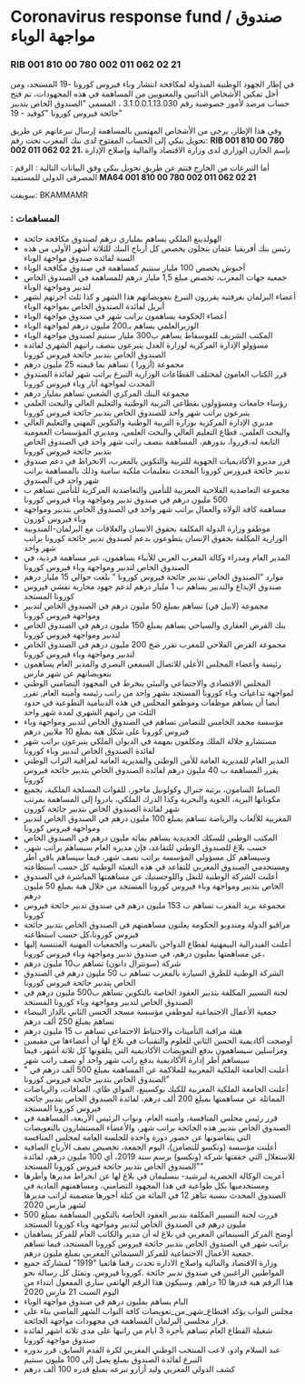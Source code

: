 # Coronavirus response fund / صندوق مواجهة الوباء
### RIB 001 810 00 780 002 011 062 02 21 

في إطار الجهود الوطنية المبذولة لمكافحة انتشار وباء فيروس كورونا -19 المستجد، ومن أجل تمكين الأشخاص الذاتيين والمعنويين من المساهمة في هذه المجهودات، تم فتح حساب مرصد لأمور خصوصية رقم 3.1.0.0.1.13.030 ، المسمى "الصندوق الخاص بتدبير جائحة فيروس كورونا "كوفيد - 19"

وفي هذا الإطار، يرجى من الأشخاص المهتمين بالمساهمة إرسال تبرعاتهم عن طريق تحويل بنكي إلى الحساب المفتوح لدى بنك المغرب تحت رقم: **RIB 001 810 00 780 002 011 062 02 21**، بإسم الخازن الوزاري لدى وزارة الاقتصاد والمالية وإصلاح الإدارة

: أما التبرعات من الخارج فتتم عن طريق تحويل بنكي وفق البيانات التالية 
: الرقم المصرفي الدولي للمستفيد
**MA64 001 810 00 780 002 011 062 02 21**

سويفت: BKAMMAMR


### : المساهمات 
+ الهولدينغ الملكي يساهم بملياري درهم  لصندوق مكافحة جائحة
+ رئيس بنك أفريقيا عثمان بنجلون  يخصص كل أرباح البنك للثلاثة أشهر الأولى من هذه السنة لفائدة صندوق مواجهة الوباء
+ أخنوش يخصص 100 مليار سنتيم كمساهمة في صندوق مكافحة الوباء
+  جمعية جهات المغرب، تخصص مبلغ 1,5 مليار درهم للمساهمة في الصندوق الخاص لتدبير ومواجهة الوباء
+ أعضاء البرلمان بغرفتيه يقررون التبرع بتعويضاتهم هذا الشهر و كذا ثلث أجرتهم لشهر أبريل لفائدة الصندوق الخاص بمواجهة الوباء
+  أعضاء الحكومة يساهمون براتب شهر في صندوق مواجهة الوباء
+ الوزيرالعلمي يساهم بـ200 مليون درهم لمواجهة الوباء
+ المكتب الشريف للفوسفاط يساهم ب300 مليار سنتيم لصندوق مواجهة الوباء
+ مسؤولو الإدارة المركزية لوزارة العدل يتبرعون بنصف راتبهم الشهري لفائدة الصندوق الخاص بتدبير جائحة فيروس كورونا
+ مجموعة (أزورا ) تساهم بما قيمته 25 مليون درهم
+ قرر الكتاب العامون لمختلف القطاعات الوزارية التبرع براتب شهر لفائدة الصندوق المحدث لمواجهة آثار وباء فيروس كورونا
+ مجموعة البنك المركزي الشعبي تساهم بمليار درهم
+ رؤساء جامعات ومسؤولون بقطاعي التربية الوطنية والتعليم العالي والبحث العلمي يتبرعون براتب شهر واحد للصندوق الخاص بتدبير جائحة فيروس كورونا
+ مديري الإدارة المركزية بوزارة التربية الوطنية والتكوين المهني والتعليم العالي والبحث العلمي، قطاع التعليم العالي والبحث العلمي، ومديري المؤسسات العمومية التابعة له،قرروا، بدورهم، المساهمة بنصف راتب شهر واحد في الصندوق الخاص بتدبير جائحة فيروس كورونا
+ قرر مديرو الأكاديميات الجهوية للتربية والتكوين بالمغرب، الانخراط في دعم صندوق تدبير جائحة فيرورس كورونا المحدث بتعليمات ملكية سامية وذلك بالمساهمة براتب شهر واحد في الصندوق
+ مجموعة التعاضدية الفلاحية المغربية للتأمين والتعاضدية المركزية للتأمين تساهم ب 500 مليون درهم في صندوق تدبير ومواجهة وباء فيروس كورونا
+ مساهمة كافة الولاة والعمال براتب شهر واحد في الصندوق الخاص بتدبير ومواجهة وباء فيروس كورون
+ موظفو وزارة الدولة المكلفة بحقوق الانسان والعلاقات مع البرلمان-المندوبية الوزارية المكلفة بحقوق الإنسان يتطوعون بدعم لصندوق تدبير جائحة كورونا براتب شهر واحد
+ المدير العام ومدراء وكالة المغرب العربي للأنباء يساهمون، عبر مساهمة فردية، في الصندوق الخاص لتدبير ومواجهة وباء فيروس كورونا
+ موارد “الصندوق الخاص بتدبير جائحة فيروس كورونا ” بلغت حوالي 15 مليار درهم
+ صندوق الإيداع والتدبير يساهم ب 1 مليار درهم لدعم جهود محاربة تفشي فيروس كورونا المستجد
+ مجموعة (لابيل في) تساهم بمبلغ 50 مليون درهم في الصندوق الخاص لتدبير ومواجهة فيروس كورونا
+ بنك القرض العقاري والسياحي يساهم بمبلغ 150 مليون درهم في الصندوق الخاص لتدبير ومواجهة فيروس كورونا
+ مجموعة القرض الفلاحي للمغرب تقرر ضخ 200 مليون درهم في الصندوق الخاص لتدبير ومواجهة وباء فيروس كورونا
+ رئيسة وأعضاء المجلس الأعلى للاتصال السمعي البصري والمدير العام يساهمون بتعويضاتهم عن شهر مارس
+ المجلس الاقتصادي والاجتماعي والبيئي ينخرط في المجهود التضامني الوطني لمواجهة تداعيات وباء كورونا المستجد بشهر واحد من راتب رئيسه وأمينه العام, تقرر أيضا أن يساهم موظفات وموظفو المجلس في هذه الدينامية التطوعية في حدود الثلث من راتبهم الشهري لمدة شهر واحد
+ مؤسسة محمد الخامس للتضامن تساهم في الصندوق الخاص لتدبير ومواجهة وباء فيروس كورونا على شكل هبة بمبلغ 10 ملايين درهم
+ مستشارو جلالة الملك ومكلفون بمهمة في الديوان الملكي يتبرعون براتب شهر لفائدة الصندوق الخاص لتدبير وباء كورونا
+ المدير العام للمديرية العامة للأمن الوطني والمديرية العامة لمراقبة التراب الوطني يقرر المساهمة ب 40 مليون درهم لفائدة الصندوق الخاص بتدبير جائحة فيروس كورونا
+ الضباط السامون، برتبة جنرال وكولونيل ماجور، للقوات المسلحة الملكية، بجميع مكوناتها البرية، الجوية والبحرية وكذا الدرك الملكي، بادروا إلى المساهمة بمرتب شهر لفائدة الصندوق الخاص بتدبير جائحة كورون
+ المغربية للألعاب والرياضة تساهم بمبلغ 100 مليون درهم في الصندوق الخاص لتدبير ومواجهة فيروس كورونا
+ المكتب الوطني للسكك الحديدية يساهم بمائة مليون درهم في الصندوق الخاص
+ حسب بلاغ للصندوق الوطني للتقاعد، فإن مديره العام سيساهم براتب شهر، وسيساهم كل مسؤولي المؤسسة براتب نصف شهر، فيما سيساهم باقي أطر ومستخدمي الصندوق المغربي للتقاعد في هذه التعبئة الوطنية كل حسب استطاعته
+  أعلنت الشركة الوطنية للنقل واللوجستيك عن مساهمتها المباشرة في الصندوق الخاص بتدبير ومواجهة وباء فيروس كورونا المستجد من خلال هبة بمبلغ 50 مليون درهم
+ مجموعة بريد المغرب تساهم ب 153 مليون درهم في صندوق تدبير جائحة فيروس كورونا
+ مراقبو الدولة ومندوبو الحكومة يعلنون مساهمتهم في الصندوق الخاص بتدبير جائحة فيروس كورونا،كل حسب استطاعته
+  أعلنت الفيدرالية البيمهنية لقطاع الدواجن بالمغرب والجمعيات المهنية المنتسبة إليها عن مساهمتها بمليون درهم، في صندوق تدبير ومواجهة وباء فيروس كورونا،
+ شركة (سونترال دانون) تساهم ب10 مليون درهم
+ الشركة الوطنية للطرق السيارة بالمغرب تساهم ب 50 مليون درهم في الصندوق الخاص بتدبير جائحة فيروس كورونا
+ لجنة التسيير المكلفة بتدبير العقود الخاصة بالتكوين تساهم ب500 مليون درهم في الصندوق الخاص لتدبير ومواجهة وباء كورونا المستجد
+ جمعية الأعمال الاجتماعية لموظفي مؤسسة مسجد الحسن الثاني بالدار البيضاء تساهم بمبلغ 250 ألف درهم
+ هيئة مراقبة التأمينات والاحتياط الاجتماعي تساهم ب 15 مليون درهم
+ أوضحت أكاديمية الحسن الثاني للعلوم والتقنيات في بلاغ لها أن أعضاءها من مقيمين ومراسلين سيساهمون بدفع التعويضات الأكاديمية التي يتلقونها كل ثلاثة أشهر، فيما سيساهم أطر إدارة الأكاديمية بدفع راتب شهر واحد أو نصف راتب شهر
+ أعلنت الجامعة الملكية المغربية للملاكمة عن المساهمة بمبلغ 500 ألف درهم في " الصندوق الخاص بتدبير جائحة فيروس كورونا"
+ أعلنت الجامعة الملكية المغربية للكيك بوكسينغ، المواي طاي، الصافات، والرياضات المماثلة عن مساهمتها بمبلغ 200 ألف درهم، لفائدة الصندوق الخاص بتدبير جائحة فيروس كورونا المستجد
+ قرر رئيس مجلس المنافسة، وأمينه العام، ونواب الرئيس الأربعة، المساهمة في الصندوق الخاص بتدبير هذه الجائحة براتب شهر، والأعضاء المستشارون بالتعويضات التي يتقاضونها عن حضور دورة واحدة للجلسة العامة لمجلس المنافسة
+  أعلنت مؤسسة (ونكسو للتضامن)، اليوم الجمعة، تخصيص نصف الأرباح الصافية للاستغلال التي حققتها شركة (ونكسو) برسم سنة 2019، أي 100 مليون درهم، لفائدة "الصندوق الخاص بتدبير جائحة فيروس كورونا المستجد"
+ أعربت الوكالة الحضرية لبرشيد- بنسليمان في بلاغ لها عن انخراط مديرها وأطرها ومستخدميها بكل طواعية في هذا المجهود التضامني، ومساهمتهم المادية في الصندوق المحدث بنسبة تناهز 12 في المائة من كتلة أجورها متضمنة لراتب مديرها لشهر مارس 2020
+ قررت لجنة التسيير المكلفة بتدبير العقود الخاصة بالتكوين المساهمة بمبلغ 500 مليون درهم في الصندوق الخاص لتدبير ومواجهة وباء كورونا المستجد
+ أوضح المركز السينمائي المغربي في بلاغ له أن مدير والكاتب العام للمركز يساهمان براتب شهر في الصندوق الخاص بتدبير جائحة فيروس كورونا المستجد، فيما تساهم جمعية الأعمال الاجتماعية للمركز السينمائي المغربي بمبلغ مليون درهم.
+ وزارة الاقتصاد والمالية واصلاح الادارة تحدث رقما هاتفيا "1919" لمشاركة جميع المواطنين الراغبين في صندوق تدبير جائحة .كورونا فيروس. وتمثل كل رسالة نحو هذا الرقم هبة قدرها 10 دراهم.
وسيكون هذا الرقم الهاتفي ساري المفعول ابتداء من اليوم السبت 21 مارس 2020
+ البام يساهم بمليون درهم في صندوق مواجهة الوباء
+ مجلس النواب يؤكد  اقتطاع_شهر_من_تعويضات كافة النواب الشهر الماضي بناء على قرار مجلسي البرلمان المساهمة في مجهودات مواجهة الجائحة.
+ شغيلة القطاع العام تساهم بأجرة 3 ايام من راتبها على مدى ثلاثة اشهر لفائدة صندوق مواجهة كورونا
+ عبد السلام وادو، لاعب المنتخب الوطني المغربي لكرة القدم السابق، قرر بدوره التبرع لفائدة الصندوق بمبلغ يصل إلى 100 مليون سنتيم
+ كشف الدولي المغربي وليد أزارو تبرعه بمبلغ قدره 100 ألف درهم